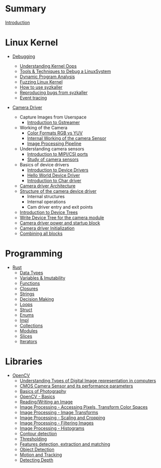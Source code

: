 # Summary 

[Introduction](README.md)

# Linux Kernel

-  [Debugging](kernel/debugging/README.md)
    -   [Understanding Kernel Oops](kernel/debugging/Understanding-Linux-Kernel-Oops.md)
    -   [Tools & Techniques to Debug a LinuxSystem](kernel/debugging/Tools-and-Techniques-to-Debug-an-Linux-System.md)
    -   [Dynamic Program Analysis](kernel/debugging/Dynamic-program-analysis.md)
    -   [Fuzzing Linux Kernel](kernel/debugging/Fuzzing-Linux-Kernel.md)
    -   [How to use syzkaller](kernel/debugging/How-To-use-syzkaller.md)
    -   [Reproducing bugs from syzkaller](kernel/debugging/Reproducing-bugs-from-syzkaller.md)
    -   [Event tracing](kernel/debugging/Event-Tracing.md)

-   [Camera Driver](kernel/camera-driver/README.md)
    -   Capture Images from Userspace
        -   [Introduction to Gstreamer](kernel/camera-driver/03.md)
    -   Working of the Camera
        -   [Color Formats RGB vs YUV](kernel/camera-driver/04.md)
        -   [Internal Working of the camera Sensor](kernel/camera-driver/05.md)
        -   [Image Processing Pipeline](kernel/camera-driver/06.md)
    -   Understanding camera sensors
        -   [Introduction to MIPI/CSI ports](kernel/camera-driver/15.md)
        -   [Study of camera sensors](kernel/camera-driver/16.md)
    -   Basics of device drivers
        -   [Introduction to Device Drivers](kernel/camera-driver/01.md)
        -   [Hello World Device Driver](kernel/camera-driver/09.md)
        -   [Introduction to Char driver](kernel/camera-driver/10.md)
    -   [Camera driver Architecture](kernel/camera-driver/02.md)
    -   [Structure of the camera device driver](kernel/camera-driver/11.md)
        -   Internal structures
        -   Internal operations
        -   Cam driver entry and exit points
    -   [Introduction to Device Trees](kernel/camera-driver/07.md)
    -   [Write Device Tree for the camera module](kernel/camera-driver/12.md)
    -   [Camera driver power and startup block](kernel/camera-driver/13.md)
    -   [Camera driver Initialization](kernel/camera-driver/14.md)
    -   [Combining all blocks](kernel/camera-driver/17.md)

# Programming 

-   [Rust](programming/rust/README.md)
    -   [Data Types](programming/rust/Rust-Data-Types.md)
    -   [Variables & Imutability](programming/rust/Rust-Variables-and-Immutability.md)
    -   [Functions](programming/rust/Rust-Functions.md)
    -   [Closures](programming/rust/Rust-Closures.md)
    -   [Strings](programming/rust/Rust-Strings.md)
    -   [Decision Making](programming/rust/Rust-Decision-Making.md)
    -   [Loops](programming/rust/Rust-Loops.md)
    -   [Struct](programming/rust/Rust-Struct.md)
    -   [Enums](programming/rust/Rust-Enums.md)
    -   [Impl](programming/rust/Rust-Function-on-Types.md)
    -   [Collections](programming/rust/Rust-Collections.md)
    -   [Modules](programming/rust/Rust-Modules-imports-use-statements.md)
    -   [Slices](programming/rust/Rust-Slices.md)
    -   [Iterators](programming/rust/Rust-iterators.md)


# Libraries 

-   [OpenCV](libraries/opencv/README.md)
    -   [Understanding Types of Digital Image representation in computers](libraries/opencv/01.md)
    -   [CMOS Camera Sensor and its performance parameters](libraries/opencv/02.md)
    -   [Basics of Photography](libraries/opencv/03.md)
    -   [OpenCV - Basics](libraries/opencv/04.md)
    -   [Reading/Writing an Image](libraries/opencv/05.md)
    -   [Image Processing - Accessing Pixels, Transform Color Spaces](libraries/opencv/06.md)
    -   [Image Processing - Image Transforms](libraries/opencv/15.md)
    -   [Image Processing - Scaling and Cropping](libraries/opencv/07.md)
    -   [Image Processing - Filtering Images](libraries/opencv/08.md)
    -   [Image Processing - Histograms](libraries/opencv/09.md)
    -   [Contour detection](libraries/opencv/10.md)
    -   [Thresholding](libraries/opencv/11.md)
    -   [Features detection, extraction and matching](libraries/opencv/12.md)
    -   [Object Detection](libraries/opencv/13.md)
    -   [Motion and Tracking](libraries/opencv/14.md)
    -   [Detecting Depth](libraries/opencv/16.md)